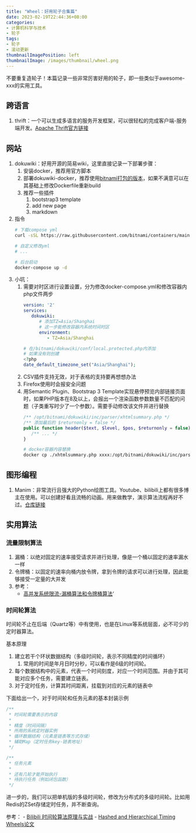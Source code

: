 ```yaml
---
title: "Wheel：好用轮子合集篇"
date: 2023-02-19T22:44:36+08:00
categories:
- 计算机科学与技术
- 轮子
tags:
- 轮子
- 滚动更新
thumbnailImagePosition: left
thumbnailImage: /images/thumbnail/wheel.png
---
```

不要重复造轮子！本篇记录一些非常厉害好用的轮子，即一些类似于awesome-xxx的实用工具。
<!--more-->
## 跨语言
1. thrift：一个可以生成多语言的服务开发框架，可以很轻松的完成客户端-服务端开发。[Apache Thrift官方链接](https://thrift.apache.org/)

## 网站
1. dokuwiki：好用开源的简易wiki，这里直接记录一下部署步骤：
   1. 安装docker，推荐用官方脚本
   2. 部署dokuwiki-docker，推荐使用[bitnami打包的版本](https://hub.docker.com/r/bitnami/dokuwiki)，如果不满意可以在其基础上修改Dockerfile重新build
   3. 推荐一些插件
      1. bootstrap3 template
      2. add new page
      3. markdown
2. 指令
   ```bash
   # 下载compose yml
   curl -sSL https://raw.githubusercontent.com/bitnami/containers/main/bitnami/dokuwiki/docker-compose.yml > docker-compose.yml
   
   # 自定义修改yml
   # ...

   # 后台启动
   docker-compose up -d
   ```
3. 小坑：
   1. 需要对时区进行设置设置，分为修改docker-compose.yml和修改容器内php文件两步
      ```yml
      version: '2'
      services:
         dokuwiki:
            # 添加TZ=Asia/Shanghai
            # 这一步能修改容器内系统时间时区
            environment:
               - TZ=Asia/Shanghai
      ```
      ```php
      # 在/bitnami/dokuwiki/conf/local.protected.php内添加
      # 如果没有则创建
      <?php
      date_default_timezone_set("Asia/Shanghai");
      ```
   2. CSV插件支持无效，对于表格的支持要再想想办法
   3. Firefox使用时会报安全问题
   4. 用Semantic Plugin、Bootstrap 3 Template实现悬停预览内部链接页面时，如果PHP版本在8及以上，会报出一个渲染函数参数数量不匹配的问题（子类重写时少了一个参数）。需要手动修改该文件并进行替换
      ```php
      /** /opt/bitnami/dokuwiki/inc/parser/xhtmlsummary.php */
      /** 添加最后的 $returnonly = false */
      public function header($text, $level, $pos, $returnonly = false) {
         /** ... */
      }
      ```
      ```bash
      # docker容器内容替换
      docker cp ./xhtmlsummary.php xxxx:/opt/bitnami/dokuwiki/inc/parser/xhtmlsummary.php
      ```

## 图形编程
1. Manim：非常流行且强大的Python绘图工具。Youtube、bilibili上都有很多博主在使用。可以创建好看且流畅的动画。用来做教学，演示算法流程再好不过。[仓库链接](https://github.com/3b1b/manim)
   
## 实用算法
### 流量限制算法
1. 漏桶：以绝对固定的速率接受请求并进行处理，像是一个桶以固定的速率漏水一样
1. 令牌桶：以固定的速率向桶内放令牌，拿到令牌的请求可以进行处理，因此能够接受一定量的大并发
1. 参考：
    - [高并发系统限流-漏桶算法和令牌桶算法](https://www.cnblogs.com/xuwc/p/9123078.html)‘

### 时间轮算法
时间轮不止在后端（Quartz等）中有使用，也是在Linux等系统层面，必不可少的定时器算法。

基本原理
1. 建立若干个环状数据结构（多级时间轮，表示不同精度的时间循环）
    1. 常用的时间是年月日时分秒，可以看作是6级的时间轮。
2. 每个数据结构中的元素，代表一个时间刻度，对应一个时间范围。并由于其可能对应多个任务，需要建立链表。
3. 对于定时任务，计算其时间距离，挂载到对应的元素的链表中

下面给出一个，对于时间轮和任务元素的基本封装示例
```cpp
/**
 * 时间轮需要表示的内容
 *
 * 精度（时间间隔）
 * 所用的系统定时器实例
 * 循环数据结构（元素是链表等方式存储）
 * 辅助Map（定时任务key-链表地址） 
 */

/**
 * 任务元素
 *
 * 还有几轮才能开始执行
 * 待执行任务（例如闭包函数）
 */
```

进一步的，我们可以把单机版的多级时间轮，修改为分布式的多级时间轮。比如用Redis的ZSet存储定时任务，并不断查询。

参考：
    - [Bilibili 时间轮算法原理与实战](https://www.bilibili.com/video/BV1k8411r7E4)
    - [Hashed and Hierarchical Timing Wheels论文](https://dl.acm.org/doi/pdf/10.1145/41457.37504) 